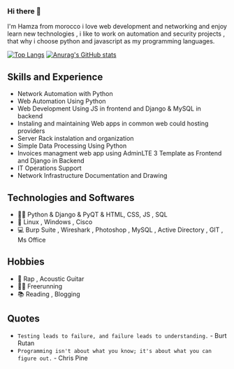### Hi there 👋

I'm Hamza from morocco i love web development and networking and enjoy learn new technologies , i like to work on automation and security projects , that why i choose python and javascript as my programming languages.

[![Top Langs](https://github-readme-stats.vercel.app/api/top-langs/?username=HamzaOPLEX&hide=jinja&NTFM,shell&theme=tokyonight)](https://github.com/HamzaOPLEX)
[![Anurag's GitHub stats](https://github-readme-stats.vercel.app/api?username=HamzaOPLEX&theme=tokyonight&show_icons=true)](https://github.com/HamzaOPLEX)

## Skills and Experience

* Network Automation with Python
* Web Automation Using Python
* Web Development Using JS in frontend and Django & MySQL in backend
* Instaling and maintaining Web apps in common web could hosting providers
* Server Rack instalation and organization
* Simple Data Processing Using Python
* Invoices managment web app using AdminLTE 3 Template as Frontend and Django in Backend
* IT Operations Support
* Network Infrastructure Documentation and Drawing


## Technologies and Softwares
* 👨‍💻 Python & Django & PyQT & HTML, CSS, JS , SQL
* 🌌 Linux , Windows , Cisco
* 💻 Burp Suite , Wireshark , Photoshop , MySQL , Active Directory , GIT , Ms Office


## Hobbies
* 🎼 Rap , Acoustic Guitar
* 🤸‍♂️ Freerunning
* 📚 Reading , Blogging

## Quotes

* `Testing leads to failure, and failure leads to understanding.` - Burt Rutan
* `Programming isn't about what you know; it's about what you can figure out.` - Chris Pine
